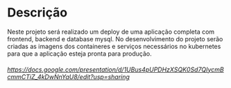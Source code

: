 # Descrição
Neste projeto será realizado um deploy de uma aplicação completa com frontend, backend e database mysql. No desenvolvimento do projeto serão criadas as imagens dos containeres e serviços necessários no kubernetes para que a aplicação esteja pronta para produção.

###### https://docs.google.com/presentation/d/1UBus4pUPDHzXSQK0Sd7QIycmBcmmCTiZ_4kDwNnYaU8/edit?usp=sharing
